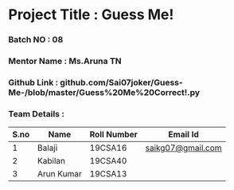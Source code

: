 # Project Title : Guess Me! 
### Batch NO : 08
### Mentor Name : Ms.Aruna TN
### Github Link : github.com/Sai07joker/Guess-Me-/blob/master/Guess%20Me%20Correct!.py
### Team Details :
| S.no  | Name  | Roll Number  | Email Id  |
|-------|-------|--------------|-----------|
| 1  | Balaji  | 19CSA16  |saikg07@gmail.com   |
|  2 |Kabilan   |19CSA40   |   |
| 3  | Arun Kumar  |19CSA13   |   |

